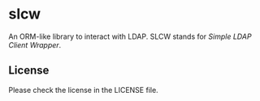 # slcw

An ORM-like library to interact with LDAP. SLCW stands for _Simple LDAP Client Wrapper_.

## License

Please check the license in the LICENSE file.
